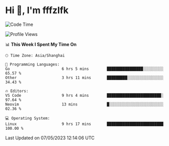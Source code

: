 # Hi 👋, I'm fffzlfk

<!--START_SECTION:waka-->
![Code Time](http://img.shields.io/badge/Code%20Time-196%20hrs%2010%20mins-blue)

![Profile Views](http://img.shields.io/badge/Profile%20Views-0-blue)

📊 **This Week I Spent My Time On** 

```text
🕑︎ Time Zone: Asia/Shanghai

💬 Programming Languages: 
Go                       6 hrs 5 mins        ████████████████░░░░░░░░░   65.57 % 
Other                    3 hrs 11 mins       █████████░░░░░░░░░░░░░░░░   34.43 % 

🔥 Editors: 
VS Code                  9 hrs 4 mins        ████████████████████████░   97.64 % 
Neovim                   13 mins             █░░░░░░░░░░░░░░░░░░░░░░░░   02.36 % 

💻 Operating System: 
Linux                    9 hrs 17 mins       █████████████████████████   100.00 % 
```


 Last Updated on 07/05/2023 12:14:06 UTC
<!--END_SECTION:waka-->
